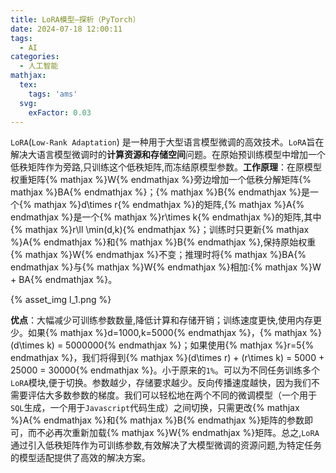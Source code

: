 ```yaml
---
title: LoRA模型—探析（PyTorch）
date: 2024-07-18 12:00:11
tags:
  - AI
categories:
  - 人工智能
mathjax:
  tex:
    tags: 'ams'
  svg:
    exFactor: 0.03
---
```


`LoRA`(`Low-Rank Adaptation`) 是一种用于大型语言模型微调的高效技术。`LoRA`旨在解决大语言模型微调时的**计算资源和存储空间**问题。在原始预训练模型中增加一个低秩矩阵作为旁路,只训练这个低秩矩阵,而冻结原模型参数。**工作原理**：在原模型权重矩阵{% mathjax %}W{% endmathjax %}旁边增加一个低秩分解矩阵{% mathjax %}BA{% endmathjax %}；{% mathjax %}B{% endmathjax %}是一个{% mathjax %}d\times r{% endmathjax %}的矩阵,{% mathjax %}A{% endmathjax %}是一个{% mathjax %}r\times k{% endmathjax %}的矩阵,其中{% mathjax %}r\ll \min(d,k){% endmathjax %}；训练时只更新{% mathjax %}A{% endmathjax %}和{% mathjax %}B{% endmathjax %},保持原始权重{% mathjax %}W{% endmathjax %}不变；推理时将{% mathjax %}BA{% endmathjax %}与{% mathjax %}W{% endmathjax %}相加:{% mathjax %}W + BA{% endmathjax %}。
<!-- more -->
{% asset_img l_1.png %}

**优点**：大幅减少可训练参数数量,降低计算和存储开销；训练速度更快,使用内存更少。如果{% mathjax %}d=1000,k=5000{% endmathjax %}，{% mathjax %}(d\times k) = 5000000{% endmathjax %}；如果使用{% mathjax %}r=5{% endmathjax %}，我们将得到{% mathjax %}(d\times r) + (r\times k) = 5000 + 25000 = 30000{% endmathjax %}。小于原来的`1%`。可以为不同任务训练多个`LoRA`模块,便于切换。参数越少，存储要求越少。反向传播速度越快，因为我们不需要评估大多数参数的梯度。我们可以轻松地在两个不同的微调模型（一个用于`SQL`生成，一个用于`Javascript`代码生成）之间切换，只需更改{% mathjax %}A{% endmathjax %}和{% mathjax %}B{% endmathjax %}矩阵的参数即可，而不必再次重新加载{% mathjax %}W{% endmathjax %}矩阵。总之,`LoRA`通过引入低秩矩阵作为可训练参数,有效解决了大模型微调的资源问题,为特定任务的模型适配提供了高效的解决方案。

